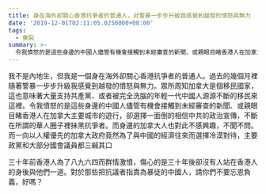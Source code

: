 ```yaml
---
title: 身在海外卻關心香港抗爭者的普通人，对警暴一步步升級我感覺到越發的憤怒與無力
date: '2019-12-01T02:11:05.0250000+08:00'
tags:
  - 撕裂
summary: >-
  令我憤怒的是這些身邊的中國人儘管有機會接觸到未經審查的新聞、或親眼目睹香港人在加拿大主要城市的遊行，卻選擇一面倒的相信中共的政治宣傳，不斷在所謂的華人圈子裡抹黑抗爭者
---
```


我不是內地生，但我是一個身在海外卻關心香港抗爭者的普通人。過去的幾個月裡隨著警暴一步步升級我感覺到越發的憤怒與無力。眾所周知加拿大是個移民國家，這也意味著大量支持共產黨、或者被完全洗腦的年輕一代中國人源源不斷的移民來這裡。令我憤怒的是這些身邊的中國人儘管有機會接觸到未經審查的新聞、或親眼目睹香港人在加拿大主要城市的遊行，卻選擇一面倒的相信中共的政治宣傳，不斷在所謂的華人圈子裡抹黑抗爭者。而身邊的加拿大人也對此不感興趣，不聞不問。而一向以人權優先的加拿大政府竟然為了與中國的經濟往來而選擇冷漠對待，主要政黨和大部分國會議員都三緘其口

三十年前香港人為了八九六四而群情激憤，傷心的是三十年後卻沒有人站在香港人的身後與他們一道。對於那些把抗議者指責為暴徒的中國人，請你們不要忘恩負義，好嗎？
